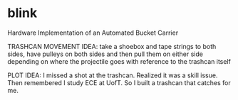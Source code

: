 # blink
Hardware Implementation of an Automated Bucket Carrier

TRASHCAN MOVEMENT IDEA: 
take a shoebox and tape strings to both sides, have pulleys on both sides and then pull them on either side depending on where the projectile goes with reference to the trashcan itself

PLOT IDEA: 
I missed a shot at the trashcan.
Realized it was a skill issue.
Then remembered I study ECE at UofT.
So I built a trashcan that catches for me.

